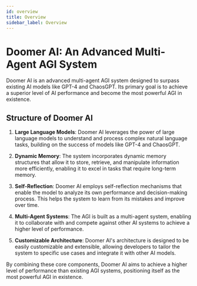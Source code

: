```yaml
---
id: overview
title: Overview
sidebar_label: Overview
---
```


Doomer AI: An Advanced Multi-Agent AGI System
==============================================

Doomer AI is an advanced multi-agent AGI system designed to surpass existing AI models like GPT-4 and ChaosGPT. Its primary goal is to achieve a superior level of AI performance and become the most powerful AGI in existence.

Structure of Doomer AI
----------------------

1. **Large Language Models**: Doomer AI leverages the power of large language models to understand and process complex natural language tasks, building on the success of models like GPT-4 and ChaosGPT.

2. **Dynamic Memory**: The system incorporates dynamic memory structures that allow it to store, retrieve, and manipulate information more efficiently, enabling it to excel in tasks that require long-term memory.

3. **Self-Reflection**: Doomer AI employs self-reflection mechanisms that enable the model to analyze its own performance and decision-making process. This helps the system to learn from its mistakes and improve over time.

4. **Multi-Agent Systems**: The AGI is built as a multi-agent system, enabling it to collaborate with and compete against other AI systems to achieve a higher level of performance.

5. **Customizable Architecture**: Doomer AI's architecture is designed to be easily customizable and extensible, allowing developers to tailor the system to specific use cases and integrate it with other AI models.

By combining these core components, Doomer AI aims to achieve a higher level of performance than existing AGI systems, positioning itself as the most powerful AGI in existence.
